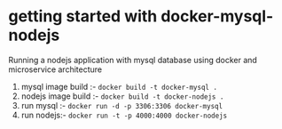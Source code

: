 # getting started with docker-mysql-nodejs

Running a nodejs application with mysql database using docker and microservice architecture

1. mysql image build :- `docker build -t docker-mysql .`
2. nodejs image build :- `docker build -t docker-nodejs .`
3. run mysql :- `docker run -d -p 3306:3306 docker-mysql`
4. run nodejs:- `docker run -t -p 4000:4000 docker-nodejs`